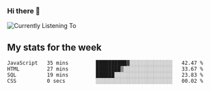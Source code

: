 ### Hi there 👋

![Currently Listening To](https://lastfm-recently-played.vercel.app/api?user=lynziee)

## My stats for the week
<!--START_SECTION:waka-->

```text
JavaScript   35 mins         ██████████▓░░░░░░░░░░░░░░   42.47 %
HTML         27 mins         ████████▒░░░░░░░░░░░░░░░░   33.67 %
SQL          19 mins         ██████░░░░░░░░░░░░░░░░░░░   23.83 %
CSS          0 secs          ░░░░░░░░░░░░░░░░░░░░░░░░░   00.02 %
```

<!--END_SECTION:waka-->
